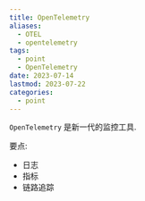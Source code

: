 ```yaml
---
title: OpenTelemetry
aliases:
  - OTEL
  - opentelemetry
tags:
  - point
  - OpenTelemetry
date: 2023-07-14
lastmod: 2023-07-22
categories:
  - point
---
```


`OpenTelemetry` 是新一代的监控工具.

要点:

- 日志
- 指标
- 链路追踪
